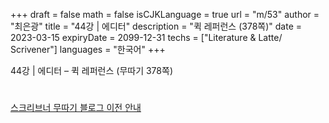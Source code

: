 +++
draft = false
math = false
isCJKLanguage = true
url = "m/53"
author = "최은광"
title = "44강 | 에디터"
description = "퀵 레퍼런스 (378쪽)"
date = 2023-03-15
expiryDate = 2099-12-31
techs = ["Literature & Latte/ Scrivener"]
languages = "한국어"
+++

44강 | 에디터 – 퀵 레퍼런스 (무따기 378쪽)

<!--more--> 

#

[스크리브너 무따기 블로그 이전 안내](../../docs/scrivener/newsroom/scrivener-notice-01/)

<br>

<script async src="https://pagead2.googlesyndication.com/pagead/js/adsbygoogle.js?client=ca-pub-2618164900782657"
     crossorigin="anonymous"></script>
<ins class="adsbygoogle"
     style="display:block"
     data-ad-format="autorelaxed"
     data-ad-client="ca-pub-2618164900782657"
     data-ad-slot="3789799679"></ins>
<script>
     (adsbygoogle = window.adsbygoogle || []).push({});
</script>

<br>



#